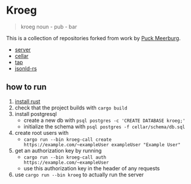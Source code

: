 # Kroeg

> kroeg noun \- pub \- bar

This is a collection of repositories forked from work by [Puck Meerburg](https://puck.moe).

- [server](https://puck.moe/git/kroeg/server)
- [cellar](https://puck.moe/git/kroeg/cellar)
- [tap](https://puck.moe/git/kroeg/tap/)
- [jsonld-rs](https://github.com/kroeg/jsonld-rs)

## how to run

1. [install rust](https://www.rust-lang.org/tools/install)
2. check that the project builds with `cargo build` 
3. install postgresql
   - create a new db with `psql postgres -c 'CREATE DATABASE kroeg;'`
   - initialize the schema with `psql postgres -f cellar/schema/db.sql`
4. create root users with 
   - `cargo run --bin kroeg-call create https://example.com/~exampleUser exampleUser "Example User"`
5. get an authorization key by running 
   - `cargo run --bin kroeg-call auth https://example.com/~exampleUser`
   - use this authorization key in the header of any requests
6. use `cargo run --bin kroeg` to actually run the server
